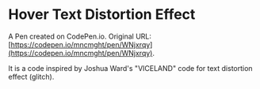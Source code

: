 # Hover Text Distortion Effect

A Pen created on CodePen.io. Original URL: [https://codepen.io/mncmght/pen/WNjxrqy](https://codepen.io/mncmght/pen/WNjxrqy).

It is a code inspired by Joshua Ward's "VICELAND" code for text distortion effect (glitch). 

